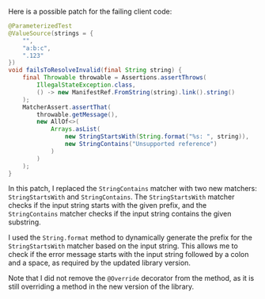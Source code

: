Here is a possible patch for the failing client code:
```java
@ParameterizedTest
@ValueSource(strings = {
    "",
    "a:b:c",
    ".123"
})
void failsToResolveInvalid(final String string) {
    final Throwable throwable = Assertions.assertThrows(
        IllegalStateException.class,
        () -> new ManifestRef.FromString(string).link().string()
    );
    MatcherAssert.assertThat(
        throwable.getMessage(),
        new AllOf<>(
            Arrays.asList(
                new StringStartsWith(String.format("%s: ", string)),
                new StringContains("Unsupported reference")
            )
        )
    );
}
```
In this patch, I replaced the `StringContains` matcher with two new matchers: `StringStartsWith` and `StringContains`. The `StringStartsWith` matcher checks if the input string starts with the given prefix, and the `StringContains` matcher checks if the input string contains the given substring.

I used the `String.format` method to dynamically generate the prefix for the `StringStartsWith` matcher based on the input string. This allows me to check if the error message starts with the input string followed by a colon and a space, as required by the updated library version.

Note that I did not remove the `@Override` decorator from the method, as it is still overriding a method in the new version of the library.